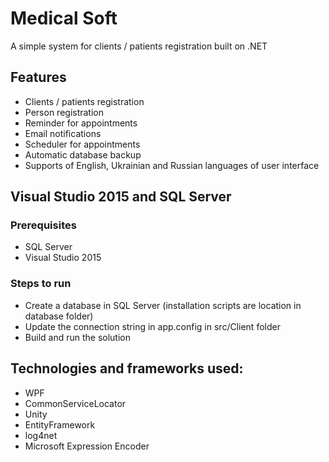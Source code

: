 # Medical Soft
A simple system for clients / patients registration built on .NET

## Features
- Clients / patients registration
- Person registration
- Reminder for appointments
- Email notifications
- Scheduler for appointments
- Automatic database backup
- Supports of English, Ukrainian and Russian languages of user interface

## Visual Studio 2015 and SQL Server
### Prerequisites
- SQL Server
- Visual Studio 2015

### Steps to run
- Create a database in SQL Server (installation scripts are location in database folder)
- Update the connection string in app.config in src/Client folder
- Build and run the solution

## Technologies and frameworks used:
- WPF
- CommonServiceLocator
- Unity
- EntityFramework
- log4net
- Microsoft Expression Encoder
